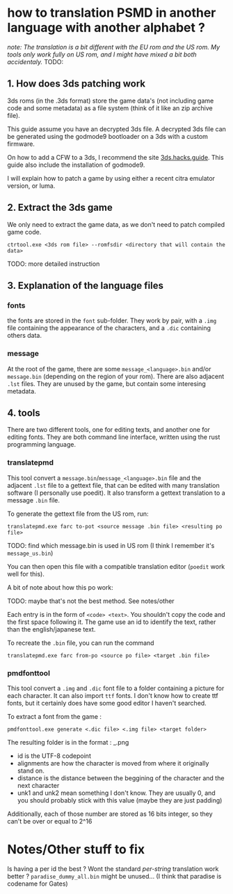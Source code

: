 # how to translation PSMD in another language with another alphabet ?

*note: The translation is a bit different with the EU rom and the US rom. My tools only work fully on US rom, and I might have mixed a bit both accidentaly.* TODO:

## 1. How does 3ds patching work

3ds roms (in the .3ds format) store the game data's (not including game code and some metadata) as a file system (think of it like an zip archive file).

This guide assume you have an decrypted 3ds file. A decrypted 3ds file can be generated using the godmode9 bootloader on a 3ds with a custom firmware.

On how to add a CFW to a 3ds, I recommend the site [3ds.hacks.guide](https://3ds.hacks.guide/). This guide also include the installation of godmode9.

I will explain how to patch a game by using either a recent citra emulator version, or luma.

## 2. Extract the 3ds game

We only need to extract the game data, as we don't need to patch compiled game code.

``ctrtool.exe <3ds rom file> --romfsdir <directory that will contain the data>``

TODO: more detailed instruction

## 3. Explanation of the language files

### fonts
the fonts are stored in the ``font`` sub-folder. They work by pair, with a ``.img`` file containing the appearance of the characters, and a ``.dic`` containing others data.

### message
At the root of the game, there are some ``message_<language>.bin`` and/or ``message.bin`` (depending on the region of your rom). There are also adjacent ``.lst`` files. They are unused by the game, but contain some interesing metadata.

## 4. tools

There are two different tools, one for editing texts, and another one for editing fonts. They are both command line interface, written using the rust programming language.

### translatepmd

This tool convert a ``message.bin``/``message_<language>.bin`` file and the adjacent ``.lst`` file to a gettext file, that can be edited with many translation software (I personally use poedit). It also transform a gettext translation to a message ``.bin`` file.

To generate the gettext file from the US rom, run:

``translatepmd.exe farc to-pot <source message .bin file> <resulting po file>``

TODO: find which message.bin is used in US rom (I think I remember it's ``message_us.bin``)

You can then open this file with a compatible translation editor (``poedit`` work well for this).


A bit of note about how this po work:

TODO: maybe that's not the best method. See notes/other

Each entry is in the form of ``<code> <text>``. You shouldn't copy the code and the first space following it. The game use an id to identify the text, rather than the english/japanese text.

To recreate the ``.bin`` file, you can run the command

``translatepmd.exe farc from-po <source po file> <target .bin file>``

### pmdfonttool

This tool convert a ``.img`` and ``.dic`` font file to a folder containing a picture for each character. It can also import ``ttf`` fonts. I don't know how to create ttf fonts, but it certainly does have some good editor I haven't searched.

To extract a font from the game :

``pmdfonttool.exe generate <.dic file> <.img file> <target folder>``

The resulting folder is in the format : <id>_<x alignment>_<y alignment>_<distance to the next character>_<unk1>_<unk2>.png

- id is the UTF-8 codepoint
- alignments are how the character is moved from where it originally stand on.
- distance is the distance between the beggining of the character and the next character
- unk1 and unk2 mean something I don't know. They are usually 0, and you should probably stick with this value (maybe they are just padding)

Additionally, each of those number are stored as 16 bits integer, so they can't be over or equal to 2^16


# Notes/Other stuff to fix
Is having a per id the best ? Wont the standard *per-string* translation work better ?
``paradise_dummy_all.bin`` might be unused... (I think that paradise is codename for Gates)